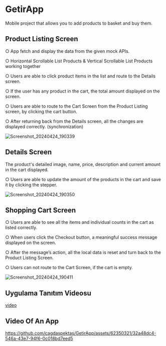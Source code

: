 # GetirApp
Mobile project that allows you to add products to basket and buy them.

## Product Listing Screen

○ App  fetch and display the data from the given mock APIs.

○ Horizontal Scrollable List Products & Vertical Scrollable List Products
working together

○ Users are able to click product items in the list and route to the
Details screen.
 
 ○ If the user has any product in the cart, the total amount  displayed on the screen.
 
○ Users are able to route to the Cart Screen from the Product Listing screen, by clicking the cart button.

○ After returning back from the Details screen, all the changes are  displayed correctly. (synchronization)

![Screenshot_20240424_190339](https://github.com/cagdaspektas/GetirApp/assets/62350321/09c4330b-7e65-4470-b28a-745a28563af8)

## Details Screen
The product's detailed image, name, price, description and current amount in the cart displayed.

○ Users are able to update the amount of the products in the cart and save it by clicking the stepper.

![Screenshot_20240424_190350](https://github.com/cagdaspektas/GetirApp/assets/62350321/2ebf4e7c-5514-45cb-8a07-653868b5aba6)


## Shopping Cart Screen

○ Users are  able to see all the items and individual counts in the cart as listed correctly.

○ When users click the Checkout button, a meaningful success message  displayed on the screen.

○ After the message’s action, all the local data is reset and turn back to the Product Listing Screen.

○ Users can not route to the Cart Screen, if the cart is empty.

![Screenshot_20240424_190411](https://github.com/cagdaspektas/GetirApp/assets/62350321/7b4d0125-629b-4872-9233-678e8b5b64bb)


## Uygulama Tanıtım Videosu
[video](https://www.loom.com/share/0d4526fe59834d7b8a9f7d2849d3c237)

## Video Of An App

https://github.com/cagdaspektas/GetirApp/assets/62350321/32a48dc4-546a-43e7-94f6-0c018bd7eed5

